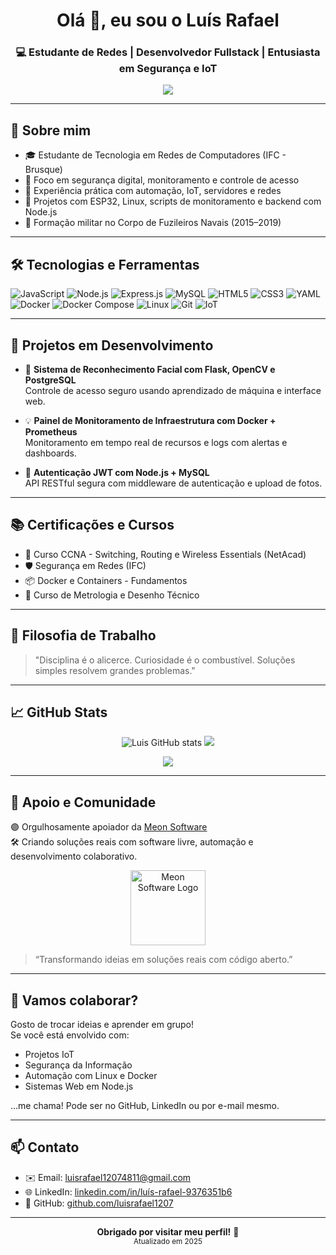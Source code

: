 <h1 align="center">Olá 👋, eu sou o Luís Rafael</h1>
<h3 align="center">💻 Estudante de Redes | Desenvolvedor Fullstack | Entusiasta em Segurança e IoT</h3>

<p align="center">
  <img src="https://readme-typing-svg.herokuapp.com?font=Fira+Code&pause=1000&color=00F793&center=true&vCenter=true&width=440&lines=Estudante+no+IFC+Brusque;Desenvolvedor+Node.js+e+MySQL;Programador+JS+com+projetos+práticos;Projetos+com+ESP32+e+IoT;Segurança+de+Redes+e+Monitoramento;Aberto+a+novas+oportunidades!" />
</p>

---

## 🧠 Sobre mim

- 🎓 Estudante de Tecnologia em Redes de Computadores (IFC - Brusque)
- 🔐 Foco em segurança digital, monitoramento e controle de acesso
- 🔧 Experiência prática com automação, IoT, servidores e redes
- 🚀 Projetos com ESP32, Linux, scripts de monitoramento e backend com Node.js
- 🧰 Formação militar no Corpo de Fuzileiros Navais (2015–2019)

---

## 🛠️ Tecnologias e Ferramentas

![JavaScript](https://img.shields.io/badge/-JavaScript-F7DF1E?style=flat-square&logo=javascript&logoColor=black)
![Node.js](https://img.shields.io/badge/-Node.js-339933?style=flat-square&logo=node.js&logoColor=white)
![Express.js](https://img.shields.io/badge/-Express.js-000000?style=flat-square&logo=express&logoColor=white)
![MySQL](https://img.shields.io/badge/-MySQL-4479A1?style=flat-square&logo=mysql&logoColor=white)
![HTML5](https://img.shields.io/badge/-HTML5-E34F26?style=flat-square&logo=html5&logoColor=white)
![CSS3](https://img.shields.io/badge/-CSS3-1572B6?style=flat-square&logo=css3)
![YAML](https://img.shields.io/badge/-YAML-000000?style=flat-square&logo=yaml&logoColor=white)
![Docker](https://img.shields.io/badge/-Docker-2496ED?style=flat-square&logo=docker&logoColor=white)
![Docker Compose](https://img.shields.io/badge/-Docker%20Compose-1488C6?style=flat-square&logo=docker&logoColor=white)
![Linux](https://img.shields.io/badge/-Linux-FCC624?style=flat-square&logo=linux&logoColor=black)
![Git](https://img.shields.io/badge/-Git-F05032?style=flat-square&logo=git&logoColor=white)
![IoT](https://img.shields.io/badge/-IoT-blue?style=flat-square&logo=raspberrypi&logoColor=white)

---

## 🚧 Projetos em Desenvolvimento

- 🎯 **Sistema de Reconhecimento Facial com Flask, OpenCV e PostgreSQL**  
  Controle de acesso seguro usando aprendizado de máquina e interface web.

- 💡 **Painel de Monitoramento de Infraestrutura com Docker + Prometheus**  
  Monitoramento em tempo real de recursos e logs com alertas e dashboards.

- 🔐 **Autenticação JWT com Node.js + MySQL**  
  API RESTful segura com middleware de autenticação e upload de fotos.

---

## 📚 Certificações e Cursos

- 📜 Curso CCNA - Switching, Routing e Wireless Essentials (NetAcad)
- 🛡 Segurança em Redes (IFC)
- 📦 Docker e Containers - Fundamentos
- 📘 Curso de Metrologia e Desenho Técnico

---

## 🧭 Filosofia de Trabalho

> "Disciplina é o alicerce. Curiosidade é o combustível. Soluções simples resolvem grandes problemas."

---

## 📈 GitHub Stats

<p align="center">
  <img src="https://github-readme-stats.vercel.app/api?username=luisrafael1207&show_icons=true&theme=tokyonight" alt="Luis GitHub stats" />
  <img src="https://github-readme-streak-stats.herokuapp.com/?user=luisrafael1207&theme=tokyonight" />
</p>

<p align="center">
  <img src="https://github-readme-stats.vercel.app/api/top-langs/?username=luisrafael1207&layout=compact&theme=tokyonight" />
</p>

---

## 🤝 Apoio e Comunidade

🟣 Orgulhosamente apoiador da [Meon Software](https://github.com/Meon-Software)  
🛠 Criando soluções reais com software livre, automação e desenvolvimento colaborativo.

<p align="center">
  <img src="https://github.com/Meon-Software.png" alt="Meon Software Logo" width="120"/>
</p>

> “Transformando ideias em soluções reais com código aberto.”

---

## 🤝 Vamos colaborar?

Gosto de trocar ideias e aprender em grupo!  
Se você está envolvido com:
- Projetos IoT
- Segurança da Informação
- Automação com Linux e Docker
- Sistemas Web em Node.js

...me chama! Pode ser no GitHub, LinkedIn ou por e-mail mesmo.

---

## 📫 Contato

- ✉️ Email: [luisrafael12074811@gmail.com](mailto:luisrafael12074811@gmail.com)
- 🌐 LinkedIn: [linkedin.com/in/luís-rafael-9376351b6](https://www.linkedin.com/in/lu%C3%ADs-rafael-9376351b6)
- 🐙 GitHub: [github.com/luisrafael1207](https://github.com/luisrafael1207)

---

<p align="center">
  <b>Obrigado por visitar meu perfil!</b> 🙌<br/>
  <sub>Atualizado em 2025</sub>
</p>
